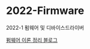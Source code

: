 # 2022-Firmware
2022-1 펌웨어 및 디바이스드라이버  

[펌웨어 이론 정리 블로그](https://velog.io/@selenium/series/%ED%8E%8C%EC%9B%A8%EC%96%B4)  
